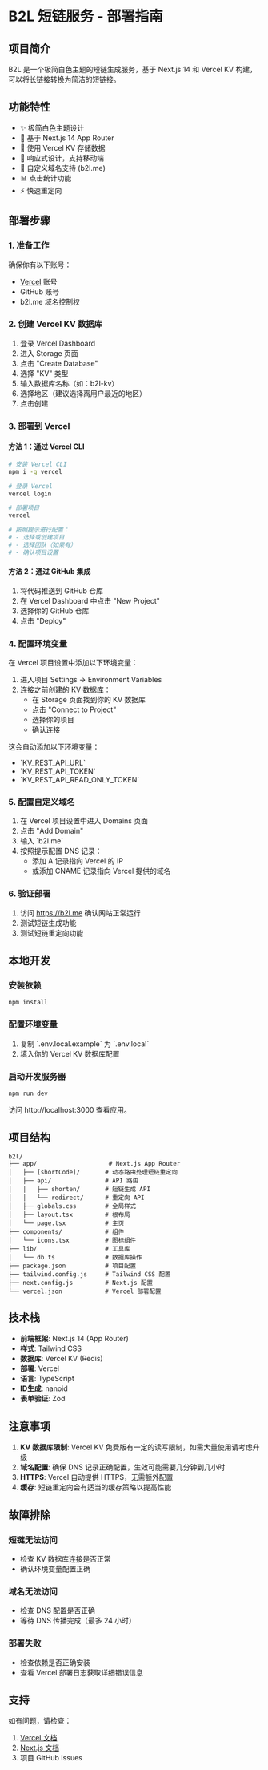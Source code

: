 # B2L 短链服务 - 部署指南

## 项目简介

B2L 是一个极简白色主题的短链生成服务，基于 Next.js 14 和 Vercel KV 构建，可以将长链接转换为简洁的短链接。

## 功能特性

- ✨ 极简白色主题设计
- 🚀 基于 Next.js 14 App Router
- 💾 使用 Vercel KV 存储数据
- 📱 响应式设计，支持移动端
- 🔗 自定义域名支持 (b2l.me)
- 📊 点击统计功能
- ⚡ 快速重定向

## 部署步骤

### 1. 准备工作

确保你有以下账号：
- [Vercel](https://vercel.com) 账号
- GitHub 账号
- b2l.me 域名控制权

### 2. 创建 Vercel KV 数据库

1. 登录 Vercel Dashboard
2. 进入 Storage 页面
3. 点击 "Create Database"
4. 选择 "KV" 类型
5. 输入数据库名称（如：b2l-kv）
6. 选择地区（建议选择离用户最近的地区）
7. 点击创建

### 3. 部署到 Vercel

#### 方法 1：通过 Vercel CLI

```bash
# 安装 Vercel CLI
npm i -g vercel

# 登录 Vercel
vercel login

# 部署项目
vercel

# 按照提示进行配置：
# - 选择或创建项目
# - 选择团队（如果有）
# - 确认项目设置
```

#### 方法 2：通过 GitHub 集成

1. 将代码推送到 GitHub 仓库
2. 在 Vercel Dashboard 中点击 "New Project"
3. 选择你的 GitHub 仓库
4. 点击 "Deploy"

### 4. 配置环境变量

在 Vercel 项目设置中添加以下环境变量：

1. 进入项目 Settings → Environment Variables
2. 连接之前创建的 KV 数据库：
   - 在 Storage 页面找到你的 KV 数据库
   - 点击 "Connect to Project"
   - 选择你的项目
   - 确认连接

这会自动添加以下环境变量：
- \`KV_REST_API_URL\`
- \`KV_REST_API_TOKEN\`
- \`KV_REST_API_READ_ONLY_TOKEN\`

### 5. 配置自定义域名

1. 在 Vercel 项目设置中进入 Domains 页面
2. 点击 "Add Domain"
3. 输入 \`b2l.me\`
4. 按照提示配置 DNS 记录：
   - 添加 A 记录指向 Vercel 的 IP
   - 或添加 CNAME 记录指向 Vercel 提供的域名

### 6. 验证部署

1. 访问 https://b2l.me 确认网站正常运行
2. 测试短链生成功能
3. 测试短链重定向功能

## 本地开发

### 安装依赖

```bash
npm install
```

### 配置环境变量

1. 复制 \`.env.local.example\` 为 \`.env.local\`
2. 填入你的 Vercel KV 数据库配置

### 启动开发服务器

```bash
npm run dev
```

访问 http://localhost:3000 查看应用。

## 项目结构

```
b2l/
├── app/                    # Next.js App Router
│   ├── [shortCode]/       # 动态路由处理短链重定向
│   ├── api/               # API 路由
│   │   ├── shorten/       # 短链生成 API
│   │   └── redirect/      # 重定向 API
│   ├── globals.css        # 全局样式
│   ├── layout.tsx         # 根布局
│   └── page.tsx           # 主页
├── components/            # 组件
│   └── icons.tsx          # 图标组件
├── lib/                   # 工具库
│   └── db.ts              # 数据库操作
├── package.json           # 项目配置
├── tailwind.config.js     # Tailwind CSS 配置
├── next.config.js         # Next.js 配置
└── vercel.json            # Vercel 部署配置
```

## 技术栈

- **前端框架**: Next.js 14 (App Router)
- **样式**: Tailwind CSS
- **数据库**: Vercel KV (Redis)
- **部署**: Vercel
- **语言**: TypeScript
- **ID生成**: nanoid
- **表单验证**: Zod

## 注意事项

1. **KV 数据库限制**: Vercel KV 免费版有一定的读写限制，如需大量使用请考虑升级
2. **域名配置**: 确保 DNS 记录正确配置，生效可能需要几分钟到几小时
3. **HTTPS**: Vercel 自动提供 HTTPS，无需额外配置
4. **缓存**: 短链重定向会有适当的缓存策略以提高性能

## 故障排除

### 短链无法访问
- 检查 KV 数据库连接是否正常
- 确认环境变量配置正确

### 域名无法访问
- 检查 DNS 配置是否正确
- 等待 DNS 传播完成（最多 24 小时）

### 部署失败
- 检查依赖是否正确安装
- 查看 Vercel 部署日志获取详细错误信息

## 支持

如有问题，请检查：
1. [Vercel 文档](https://vercel.com/docs)
2. [Next.js 文档](https://nextjs.org/docs)
3. 项目 GitHub Issues
